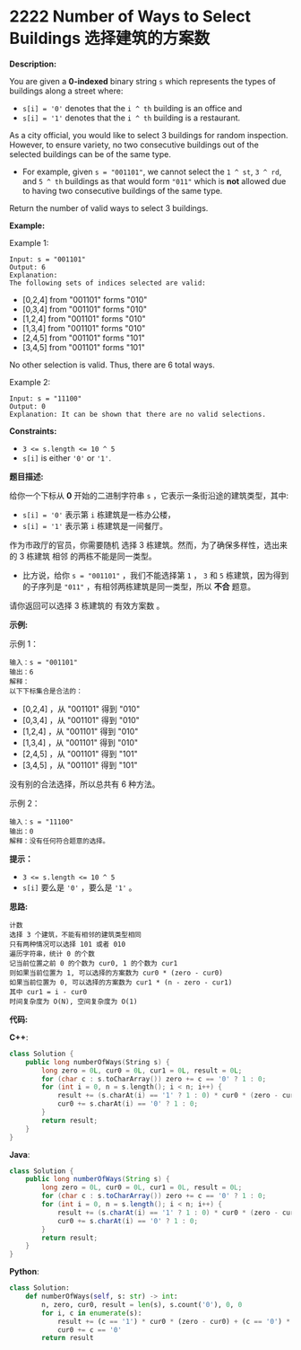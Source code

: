 # 2222 Number of Ways to Select Buildings 选择建筑的方案数

__Description:__

You are given a __0-indexed__ binary string `s` which represents the types of buildings along a street where:

- `s[i] = '0'` denotes that the `i ^ th` building is an office and
- `s[i] = '1'` denotes that the `i ^ th` building is a restaurant.

As a city official, you would like to select 3 buildings for random inspection. However, to ensure variety, no two consecutive buildings out of the selected buildings can be of the same type.

- For example, given `s = "001101"`, we cannot select the `1 ^ st`, `3 ^ rd`, and `5 ^ th` buildings as that would form `"011"` which is __not__ allowed due to having two consecutive buildings of the same type.

Return the number of valid ways to select 3 buildings.

__Example:__

Example 1:

```text
Input: s = "001101"
Output: 6
Explanation: 
The following sets of indices selected are valid:
```

- [0,2,4] from "001101" forms "010"
- [0,3,4] from "001101" forms "010"
- [1,2,4] from "001101" forms "010"
- [1,3,4] from "001101" forms "010"
- [2,4,5] from "001101" forms "101"
- [3,4,5] from "001101" forms "101"

No other selection is valid. Thus, there are 6 total ways.

Example 2:

```text
Input: s = "11100"
Output: 0
Explanation: It can be shown that there are no valid selections.
```

__Constraints:__

- `3 <= s.length <= 10 ^ 5`
- `s[i]` is either `'0'` or `'1'`.

__题目描述:__

给你一个下标从 __0__ 开始的二进制字符串 `s` ，它表示一条街沿途的建筑类型，其中:

- `s[i] = '0'` 表示第 `i` 栋建筑是一栋办公楼，
- `s[i] = '1'` 表示第 `i` 栋建筑是一间餐厅。

作为市政厅的官员，你需要随机 选择 3 栋建筑。然而，为了确保多样性，选出来的 3 栋建筑 相邻 的两栋不能是同一类型。

- 比方说，给你 `s = "001101"` ，我们不能选择第 `1` ， `3` 和 `5` 栋建筑，因为得到的子序列是 `"011"` ，有相邻两栋建筑是同一类型，所以 __不合__ 题意。

请你返回可以选择 3 栋建筑的 有效方案数 。

__示例:__

示例 1：

```text
输入：s = "001101"
输出：6
解释：
以下下标集合是合法的：
```

- [0,2,4] ，从 "001101" 得到 "010"
- [0,3,4] ，从 "001101" 得到 "010"
- [1,2,4] ，从 "001101" 得到 "010"
- [1,3,4] ，从 "001101" 得到 "010"
- [2,4,5] ，从 "001101" 得到 "101"
- [3,4,5] ，从 "001101" 得到 "101"

没有别的合法选择，所以总共有 6 种方法。

示例 2：

```text
输入：s = "11100"
输出：0
解释：没有任何符合题意的选择。
```

__提示：__

- `3 <= s.length <= 10 ^ 5`
- `s[i]` 要么是 `'0'` ，要么是 `'1'` 。

__思路:__

```text
计数
选择 3 个建筑，不能有相邻的建筑类型相同
只有两种情况可以选择 101 或者 010
遍历字符串，统计 0 的个数
记当前位置之前 0 的个数为 cur0, 1 的个数为 cur1
则如果当前位置为 1, 可以选择的方案数为 cur0 * (zero - cur0)
如果当前位置为 0, 可以选择的方案数为 cur1 * (n - zero - cur1)
其中 cur1 = i - cur0
时间复杂度为 O(N), 空间复杂度为 O(1)
```

__代码:__

__C++__:

```C++
class Solution {
    public long numberOfWays(String s) {
        long zero = 0L, cur0 = 0L, cur1 = 0L, result = 0L;
        for (char c : s.toCharArray()) zero += c == '0' ? 1 : 0;
        for (int i = 0, n = s.length(); i < n; i++) {
            result += (s.charAt(i) == '1' ? 1 : 0) * cur0 * (zero - cur0) + (s.charAt(i) == '0' ? 1 : 0) * (cur1 = i - cur0) * (n - zero - cur1);
            cur0 += s.charAt(i) == '0' ? 1 : 0;
        }
        return result;
    }
}
```

__Java__:

```Java
class Solution {
    public long numberOfWays(String s) {
        long zero = 0L, cur0 = 0L, cur1 = 0L, result = 0L;
        for (char c : s.toCharArray()) zero += c == '0' ? 1 : 0;
        for (int i = 0, n = s.length(); i < n; i++) {
            result += (s.charAt(i) == '1' ? 1 : 0) * cur0 * (zero - cur0) + (s.charAt(i) == '0' ? 1 : 0) * (cur1 = i - cur0) * (n - zero - cur1);
            cur0 += s.charAt(i) == '0' ? 1 : 0;
        }
        return result;
    }
}
```

__Python__:

```Python
class Solution:
    def numberOfWays(self, s: str) -> int:
        n, zero, cur0, result = len(s), s.count('0'), 0, 0
        for i, c in enumerate(s):
            result += (c == '1') * cur0 * (zero - cur0) + (c == '0') * (cur1 := i - cur0) * (n - zero - cur1)
            cur0 += c == '0'
        return result
```

